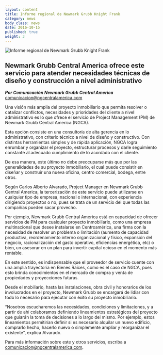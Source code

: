 ```yaml
---
layout: content
title: Informe regional de Newmark Grubb Knight Frank
category: news
body_class: news
date: 2016-10-15
published: true
weight: 3
---
```

![Informe regional de Newmark Grubb Knight Frank](/images/news-images/servicios-project-management.png)

## Newmark Grubb Central America ofrece este servicio para atender necesidades técnicas de diseño y construcción a nivel administrativo

**_Por Comunicación Newmark Grubb Central America_**<br/>
<a href="mailto:comunicacion@ngcentralamerica.com">comunicacion@ngcentralamerica.com</a>

Una visión más amplia del proyecto inmobiliario que permita resolver o catalizar conflictos, necesidades y prioridades del cliente a nivel administrativo es lo que ofrece el servicio de Project Management (PM) de Newmark Grubb Central America (NGCA).

Esta opción consiste en una consultoría de alta gerencia en lo administrativo, con criterio técnico a nivel de diseño y constructivo. Con distintas herramientas simples y de rápida aplicación, NGCA logra enrumbar y organizar el proyecto, estructurar procesos y darle seguimiento constante al adecuado cumplimiento de lo acordado con el cliente.

De esa manera, este último no debe preocuparse más que por las generalidades de su proyecto inmobiliario, el cual puede consistir en diseñar y construir una nueva oficina, centro comercial, bodega, entre otros.

Según Carlos Alberto Alvarado, Project Manager en Newmark Grubb Central America, la tercerización de este servicio puede utilizarse en cualquier tipo de empresa, nacional o internacional, con experiencia dirigiendo proyectos o no, pues se trata de un servicio del que todas las compañías pueden sacar provecho.

Por ejemplo, Newmark Grubb Central America está en capacidad de ofrecer servicios de PM para cualquier proyecto inmobiliario, como una empresa multinacional que desee instalarse en Centroamérica, una firma con la necesidad de resolver un problema o limitación (aumento de capacidad productiva, reordenamiento interno organizacional y físico, expansión del negocio, racionalización del gasto operativo, eficiencias energética, etc) o bien, un asesorar en un plan para invertir capital ocioso en el momento más rentable.

En este sentido, es indispensable que el proveedor de servicio cuente con una amplia trayectoria en Bienes Raíces, como es el caso de NGCA, pues esto brinda conocimientos en el mercado de compra y venta de propiedades y proyecciones futuras.

Desde el mobiliario, hasta las instalaciones, obra civil y honorarios de los involucrados en el proyecto, Newmark Grubb se encargará de lidiar con todo lo necesario para ejecutar con éxito su proyecto inmobiliario.

“Nosotros escucharemos las necesidades, condiciones y limitaciones, y a partir de ahí colaboramos definiendo lineamientos estratégicos del proyecto que guiarán la toma de decisiones a lo largo del mismo. Por ejemplo, estos lineamientos permitirían definir si es necesario alquilar un nuevo edificio, comprarlo hecho, hacerlo nuevo o simplemente ampliar y reorganizar el existente”, explica Alvarado.

Para más información sobre este y otros servicios, escriba a <a href="mailto:comunicacion@ngcentralamerica.com">comunicacion@ngcentralamerica.com</a>.
